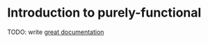 # Introduction to purely-functional

TODO: write [great documentation](http://jacobian.org/writing/what-to-write/)
